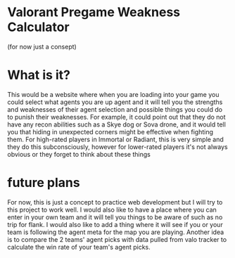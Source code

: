 # Valorant Pregame Weakness Calculator
(for now just a consept)

# What is it?
This would be a website where when you are loading into your game you could select what agents you are up agent and it will tell you the strengths and weaknesses of their agent selection and possible things you could
do to punish their weaknesses. For example, it could point out that they do not have any recon abilities such as a Skye dog or Sova drone, and it would tell you that hiding in unexpected corners might be effective
when fighting them. For high-rated players in Immortal or Radiant, this is very simple and they do this subconsciously, however for lower-rated players it's not always obvious or they forget to think about these things

# future plans
For now, this is just a concept to practice web development but I will try to this project to work well. I would also like to have a place where you can enter in your own team and it will tell you things to be aware of
such as no trip for flank. I would also like to add a thing where it will see if you or your team is following the agent meta for the map you are playing.
Another idea is to compare the 2 teams' agent picks with data pulled from valo tracker to calculate the win rate of your team's agent picks. 